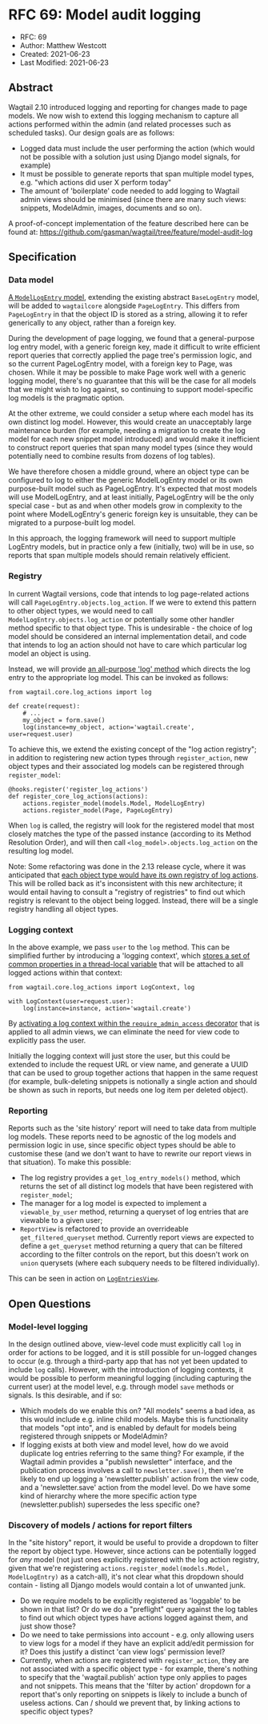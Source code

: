 # RFC 69: Model audit logging

* RFC: 69
* Author: Matthew Westcott
* Created: 2021-06-23
* Last Modified: 2021-06-23

## Abstract

Wagtail 2.10 introduced logging and reporting for changes made to page models. We now wish to extend this logging mechanism to capture all actions performed within the admin (and related processes such as scheduled tasks). Our design goals are as follows:

* Logged data must include the user performing the action (which would not be possible with a solution just using Django model signals, for example)
* It must be possible to generate reports that span multiple model types, e.g. "which actions did user X perform today"
* The amount of 'boilerplate' code needed to add logging to Wagtail admin views should be minimised (since there are many such views: snippets, ModelAdmin, images, documents and so on).

A proof-of-concept implementation of the feature described here can be found at: https://github.com/gasman/wagtail/tree/feature/model-audit-log

## Specification

### Data model

[A `ModelLogEntry` model](https://github.com/gasman/wagtail/blob/3f27f38be51eab5c421c05bdfb5ede77bb9e2ecc/wagtail/core/models/audit_log.py#L194-L210), extending the existing abstract `BaseLogEntry` model, will be added to `wagtailcore` alongside `PageLogEntry`. This differs from `PageLogEntry` in that the object ID is stored as a string, allowing it to refer generically to any object, rather than a foreign key.

During the development of page logging, we found that a general-purpose log entry model, with a generic foreign key, made it difficult to write efficient report queries that correctly applied the page tree's permission logic, and so the current PageLogEntry model, with a foreign key to Page, was chosen. While it may be possible to make Page work well with a generic logging model, there's no guarantee that this will be the case for all models that we might wish to log against, so continuing to support model-specific log models is the pragmatic option.

At the other extreme, we could consider a setup where each model has its own distinct log model. However, this would create an unacceptably large maintenance burden (for example, needing a migration to create the log model for each new snippet model introduced) and would make it inefficient to construct report queries that span many model types (since they would potentially need to combine results from dozens of log tables).

We have therefore chosen a middle ground, where an object type can be configured to log to either the generic ModelLogEntry model or its own purpose-built model such as PageLogEntry. It's expected that most models will use ModelLogEntry, and at least initially, PageLogEntry will be the only special case - but as and when other models grow in complexity to the point where ModelLogEntry's generic foreign key is unsuitable, they can be migrated to a purpose-built log model.

In this approach, the logging framework will need to support multiple LogEntry models, but in practice only a few (initially, two) will be in use, so reports that span multiple models should remain relatively efficient.


### Registry

In current Wagtail versions, code that intends to log page-related actions will call `PageLogEntry.objects.log_action`. If we were to extend this pattern to other object types, we would need to call `ModelLogEntry.objects.log_action` or potentially some other handler method specific to that object type. This is undesirable - the choice of log model should be considered an internal implementation detail, and code that intends to log an action should not have to care which particular log model an object is using.

Instead, we will provide [an all-purpose 'log' method](https://github.com/gasman/wagtail/blob/3f27f38be51eab5c421c05bdfb5ede77bb9e2ecc/wagtail/core/log_actions.py#L158-L159) which directs the log entry to the appropriate log model. This can be invoked as follows:

    from wagtail.core.log_actions import log

    def create(request):
        # ...
        my_object = form.save()
        log(instance=my_object, action='wagtail.create', user=request.user)

To achieve this, we extend the existing concept of the "log action registry"; in addition to registering new action types through `register_action`, new object types and their associated log models can be registered through `register_model`:

    @hooks.register('register_log_actions')
    def register_core_log_actions(actions):
        actions.register_model(models.Model, ModelLogEntry)
        actions.register_model(Page, PageLogEntry)

When `log` is called, the registry will look for the registered model that most closely matches the type of the passed instance (according to its Method Resolution Order), and will then call `<log_model>.objects.log_action` on the resulting log model.

Note: Some refactoring was done in the 2.13 release cycle, where it was anticipated that [each object type would have its own registry of log actions](https://github.com/wagtail/wagtail/commit/f2f6167f5d0516a41d33ad73433f469b93dc77b5). This will be rolled back as it's inconsistent with this new architecture; it would entail having to consult a "registry of registries" to find out which registry is relevant to the object being logged. Instead, there will be a single registry handling all object types.


### Logging context

In the above example, we pass `user` to the `log` method. This can be simplified further by introducing a 'logging context', which [stores a set of common properties in a thread-local variable](https://github.com/gasman/wagtail/blob/3f27f38be51eab5c421c05bdfb5ede77bb9e2ecc/wagtail/core/log_actions.py#L8-L43) that will be attached to all logged actions within that context:

    from wagtail.core.log_actions import LogContext, log

    with LogContext(user=request.user):
        log(instance=instance, action='wagtail.create')

By [activating a log context within the `require_admin_access` decorator](https://github.com/gasman/wagtail/blob/3f27f38be51eab5c421c05bdfb5ede77bb9e2ecc/wagtail/admin/auth.py#L171) that is applied to all admin views, we can eliminate the need for view code to explicitly pass the user.

Initially the logging context will just store the user, but this could be extended to include the request URL or view name, and generate a UUID that can be used to group together actions that happen in the same request (for example, bulk-deleting snippets is notionally a single action and should be shown as such in reports, but needs one log item per deleted object).


### Reporting

Reports such as the 'site history' report will need to take data from multiple log models. These reports need to be agnostic of the log models and permission logic in use, since specific object types should be able to customise these (and we don't want to have to rewrite our report views in that situation). To make this possible:

* The log registry provides a `get_log_entry_models()` method, which returns the set of all distinct log models that have been registered with `register_model`;
* The manager for a log model is expected to implement a `viewable_by_user` method, returning a queryset of log entries that are viewable to a given user;
* `ReportView` is refactored to provide an overrideable `get_filtered_queryset` method. Currently report views are expected to define a `get_queryset` method returning a query that can be filtered according to the filter controls on the report, but this doesn't work on `union` querysets (where each subquery needs to be filtered individually).

This can be seen in action on [`LogEntriesView`](https://github.com/gasman/wagtail/blob/3f27f38be51eab5c421c05bdfb5ede77bb9e2ecc/wagtail/admin/views/reports/audit_logging.py#L75-L91).


## Open Questions

### Model-level logging

In the design outlined above, view-level code must explicitly call `log` in order for actions to be logged, and it is still possible for un-logged changes to occur (e.g. through a third-party app that has not yet been updated to include `log` calls). However, with the introduction of logging contexts, it would be possible to perform meaningful logging (including capturing the current user) at the model level, e.g. through model `save` methods or signals. Is this desirable, and if so:

* Which models do we enable this on? "All models" seems a bad idea, as this would include e.g. inline child models. Maybe this is functionality that models "opt into", and is enabled by default for models being registered through snippets or ModelAdmin?
* If logging exists at both view and model level, how do we avoid duplicate log entries referring to the same thing? For example, if the Wagtail admin provides a "publish newsletter" interface, and the publication process involves a call to `newsletter.save()`, then we're likely to end up logging a 'newsletter.publish' action from the view code, and a 'newsletter.save' action from the model level. Do we have some kind of hierarchy where the more specific action type (newsletter.publish) supersedes the less specific one?

### Discovery of models / actions for report filters

In the "site history" report, it would be useful to provide a dropdown to filter the report by object type. However, since actions can be potentially logged for _any_ model (not just ones explicitly registered with the log action registry, given that we're registering `actions.register_model(models.Model, ModelLogEntry)` as a catch-all), it's not clear what this dropdown should contain - listing all Django models would contain a lot of unwanted junk.

* Do we require models to be explicitly registered as 'loggable' to be shown in that list? Or do we do a "preflight" query against the log tables to find out which object types have actions logged against them, and just show those?
* Do we need to take permissions into account - e.g. only allowing users to view logs for a model if they have an explicit add/edit permission for it? Does this justify a distinct 'can view logs' permission level?
* Currently, when actions are registered with `register_action`, they are not associated with a specific object type - for example, there's nothing to specify that the 'wagtail.publish' action type only applies to pages and not snippets. This means that the 'filter by action' dropdown for a report that's only reporting on snippets is likely to include a bunch of useless actions. Can / should we prevent that, by linking actions to specific object types?
